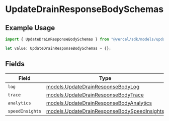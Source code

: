 # UpdateDrainResponseBodySchemas

## Example Usage

```typescript
import { UpdateDrainResponseBodySchemas } from "@vercel/sdk/models/updatedrainop.js";

let value: UpdateDrainResponseBodySchemas = {};
```

## Fields

| Field                                                                                            | Type                                                                                             | Required                                                                                         | Description                                                                                      |
| ------------------------------------------------------------------------------------------------ | ------------------------------------------------------------------------------------------------ | ------------------------------------------------------------------------------------------------ | ------------------------------------------------------------------------------------------------ |
| `log`                                                                                            | [models.UpdateDrainResponseBodyLog](../models/updatedrainresponsebodylog.md)                     | :heavy_minus_sign:                                                                               | N/A                                                                                              |
| `trace`                                                                                          | [models.UpdateDrainResponseBodyTrace](../models/updatedrainresponsebodytrace.md)                 | :heavy_minus_sign:                                                                               | N/A                                                                                              |
| `analytics`                                                                                      | [models.UpdateDrainResponseBodyAnalytics](../models/updatedrainresponsebodyanalytics.md)         | :heavy_minus_sign:                                                                               | N/A                                                                                              |
| `speedInsights`                                                                                  | [models.UpdateDrainResponseBodySpeedInsights](../models/updatedrainresponsebodyspeedinsights.md) | :heavy_minus_sign:                                                                               | N/A                                                                                              |